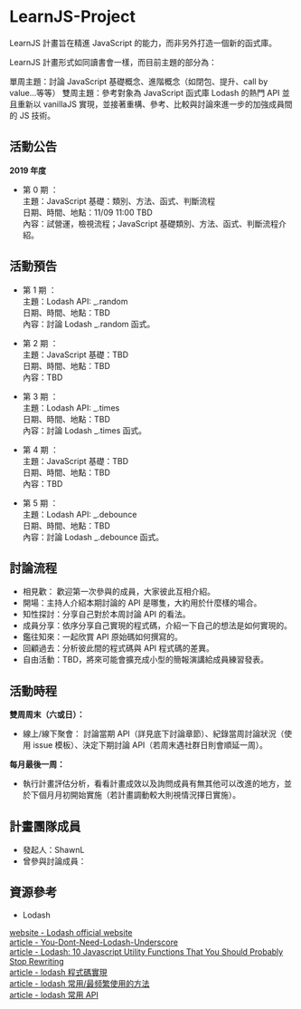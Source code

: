# LearnJS-Project

LearnJS 計畫旨在精進 JavaScript 的能力，而非另外打造一個新的函式庫。

LearnJS 計畫形式如同讀書會一樣，而目前主題的部分為：

單周主題：討論 JavaScript 基礎概念、進階概念（如閉包、提升、call by value...等等）
雙周主題：參考對象為 JavaScript 函式庫 Lodash 的熱門 API 並且重新以 vanillaJS 實現，並接著重構、參考、比較與討論來進一步的加強成員間的 JS 技術。

## 活動公告

**2019 年度** <br>
- 第 0 期 ：<br>
  主題：JavaScript 基礎：類別、方法、函式、判斷流程 <br>
  日期、時間、地點：11/09 11:00 TBD <br>
  內容：試營運，檢視流程；JavaScript 基礎類別、方法、函式、判斷流程介紹。 <br>
 
 ## 活動預告

- 第 1 期 ：<br>
  主題：Lodash API: \_.random <br>
  日期、時間、地點：TBD <br>
  內容：討論 Lodash \_.random 函式。 <br>
  
- 第 2 期 ：<br>
  主題：JavaScript 基礎：TBD <br>
  日期、時間、地點：TBD <br>
  內容：TBD <br>
  
- 第 3 期 ：<br>
  主題：Lodash API: \_.times <br>
  日期、時間、地點：TBD <br>
  內容：討論 Lodash \_.times 函式。 <br>
  
- 第 4 期 ：<br>
  主題：JavaScript 基礎：TBD <br>
  日期、時間、地點：TBD <br>
  內容：TBD <br>

- 第 5 期 ：<br>
  主題：Lodash API: \_.debounce <br>
  日期、時間、地點：TBD <br>
  內容：討論 Lodash \_.debounce 函式。 <br>

## 討論流程

- 相見歡： 歡迎第一次參與的成員，大家彼此互相介紹。
- 開場：主持人介紹本期討論的 API 是哪隻，大約用於什麼樣的場合。
- 知性探討：分享自己對於本周討論 API 的看法。
- 成員分享：依序分享自己實現的程式碼，介紹一下自己的想法是如何實現的。
- 鑑往知來：一起欣賞 API 原始碼如何撰寫的。
- 回顧過去：分析彼此間的程式碼與 API 程式碼的差異。
- 自由活動：TBD，將來可能會擴充成小型的簡報演講給成員練習發表。

## 活動時程 

**雙周周末（六或日）：**
- 線上/線下聚會： 討論當期 API（詳見底下討論章節）、紀錄當周討論狀況（使用 issue 模板）、決定下期討論 API（若周末遇社群日則會順延一周）。

**每月最後一周：**
- 執行計畫評估分析，看看計畫成效以及詢問成員有無其他可以改進的地方，並於下個月月初開始實施（若計畫調動較大則視情況擇日實施）。


## 計畫團隊成員

- 發起人：ShawnL
- 曾參與討論成員：


## 資源參考

- Lodash

[website - Lodash official website](https://lodash.com/docs/4.17.15)<br>
[article - You-Dont-Need-Lodash-Underscore](https://github.com/you-dont-need/You-Dont-Need-Lodash-Underscore)<br>
[article - Lodash: 10 Javascript Utility Functions That You Should Probably Stop Rewriting](https://colintoh.com/blog/lodash-10-javascript-utility-functions-stop-rewriting)<br>
[article - lodash 程式碼實現](https://siddharam.com.tw/post/20190423/)<br>
[article - lodash 常用/最频繁使用的方法](https://blog.csdn.net/Embrace924/article/details/80757854)<br>
[article - lodash 常用 API](https://blog.poetries.top/2018/12/06/lodash-api/)<br>

